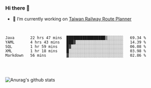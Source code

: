### Hi there 👋

- 🔭 I’m currently working on [Taiwan Railway Route Planner](https://github.com/Taiwan-Railway-Route-Planner)

<br/>

<!--START_SECTION:waka-->
```text
Java       22 hrs 47 mins  █████████████████▒░░░░░░░   69.34 % 
YAML       4 hrs 43 mins   ███▓░░░░░░░░░░░░░░░░░░░░░   14.39 % 
SQL        1 hr 59 mins    █▓░░░░░░░░░░░░░░░░░░░░░░░   06.08 % 
XML        1 hr 18 mins    █░░░░░░░░░░░░░░░░░░░░░░░░   03.98 % 
Markdown   56 mins         ▓░░░░░░░░░░░░░░░░░░░░░░░░   02.86 % 
```
<!--END_SECTION:waka-->

<br/>
<br/>

![Anurag's github stats](https://github-readme-stats.vercel.app/api?username=DepickereSven&show_icons=true&theme=tokyonight)



<!--
**DepickereSven/DepickereSven** is a ✨ _special_ ✨ repository because its `README.md` (this file) appears on your GitHub profile.

Here are some ideas to get you started:

- 🔭 I’m currently working on ...
- 🌱 I’m currently learning ...
- 👯 I’m looking to collaborate on ...
- 🤔 I’m looking for help with ...
- 💬 Ask me about ...
- 📫 How to reach me: ...
- 😄 Pronouns: ...
- ⚡ Fun fact: ...
-->
